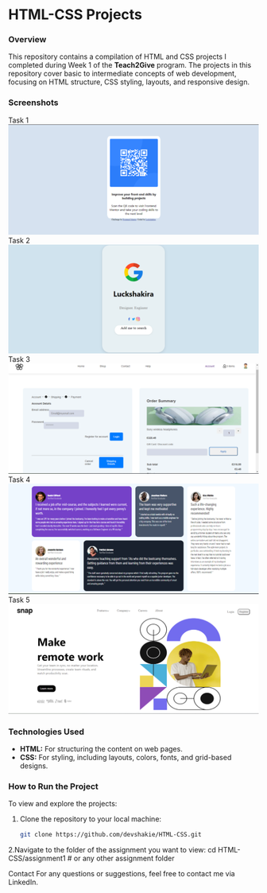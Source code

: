 # HTML-CSS Projects

### Overview
This repository contains a compilation of HTML and CSS projects I completed during Week 1 of the **Teach2Give** program. The projects in this repository cover basic to intermediate concepts of web development, focusing on HTML structure, CSS styling, layouts, and responsive design.

### Screenshots
Task 1
![Task1](./images/Assignment1.png)
Task 2
![Task2](./images/Assignment2.png)
Task 3
![Task3](./images/Assignment3.png)
Task 4
![Task4](./images/Assignment4.png)
Task 5
![Task5](./images/Assignment5.png)

### Technologies Used
- **HTML:** For structuring the content on web pages.
- **CSS:** For styling, including layouts, colors, fonts, and grid-based designs.

### How to Run the Project
To view and explore the projects:
1. Clone the repository to your local machine:
   ```bash
   git clone https://github.com/devshakie/HTML-CSS.git
2.Navigate to the folder of the assignment you want to view:
cd HTML-CSS/assignment1  # or any other assignment folder

Contact
For any questions or suggestions, feel free to contact me via LinkedIn.

